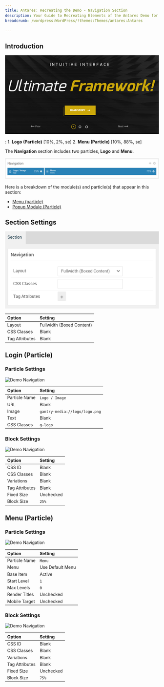 ```yaml
---
title: Antares: Recreating the Demo - Navigation Section
description: Your Guide to Recreating Elements of the Antares Demo for WordPress
breadcrumb: /wordpress:WordPress/!themes:Themes/antares:Antares

---
```


## Introduction

![](assets/demo_2.png)

:   1. **Logo (Particle)** [10%, 2%, se]
    2. **Menu (Particle)** [10%, 88%, se]

The **Navigation** section includes two particles, **Logo** and **Menu**.

![](assets/home_navigation.png)

Here is a breakdown of the module(s) and particle(s) that appear in this section:

* [Menu (particle)](#menu-(particle))
* [Popup Module (Particle)](#popup-module-(particle))

## Section Settings

![](assets/demo_navigation_settings.png)

| Option           | Setting                   |
| :--------------- | :----------               |
| Layout           | Fullwidth (Boxed Content) |
| CSS Classes      | Blank                     |
| Tag Attributes   | Blank                     |

## Login (Particle)

### Particle Settings

![Demo Navigation](demo_navigation_1.png)

| Option        | Setting                        |
| :-----        | :-----                         |
| Particle Name | `Logo / Image`                 |
| URL           | Blank                          |
| Image         | `gantry-media://logo/logo.png` |
| Text          | Blank                          |
| CSS Classes   | `g-logo`                       |

### Block Settings

![Demo Navigation](demo_navigation_2.png)

| Option         | Setting   |
| :-----         | :-----    |
| CSS ID         | Blank     |
| CSS Classes    | Blank     |
| Variations     | Blank     |
| Tag Attributes | Blank     |
| Fixed Size     | Unchecked |
| Block Size     | `25%`     |

## Menu (Particle)

### Particle Settings

![Demo Navigation](demo_navigation_3.png)

| Option        | Setting          |
| :-----        | :-----           |
| Particle Name | `Menu`           |
| Menu          | Use Default Menu |
| Base Item     | Active           |
| Start Level   | `1`              |
| Max Levels    | `0`              |
| Render Titles | Unchecked        |
| Mobile Target | Unchecked        |

### Block Settings

![Demo Navigation](demo_navigation_4.png)

| Option         | Setting   |
| :-----         | :-----    |
| CSS ID         | Blank     |
| CSS Classes    | Blank     |
| Variations     | Blank     |
| Tag Attributes | Blank     |
| Fixed Size     | Unchecked |
| Block Size     | `75%`     |
